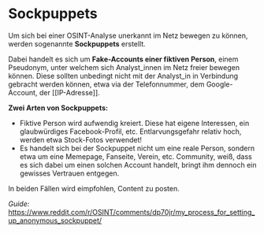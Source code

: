# Sockpuppets

Um sich bei einer OSINT-Analyse unerkannt im Netz bewegen zu können, werden sogenannte **Sockpuppets** erstellt.

Dabei handelt es sich um **Fake-Accounts einer fiktiven Person**, einem Pseudonym, unter welchem sich Analyst_innen im Netz freier bewegen können.
Diese sollten unbedingt nicht mit der Analyst_in in Verbindung gebracht werden können, etwa via der Telefonnummer, dem Google-Account, der [[IP-Adresse]].

**Zwei Arten von Sockpuppets:**

- Fiktive Person wird aufwendig kreiert. Diese hat eigene Interessen, ein glaubwürdiges Facebook-Profil, etc. Entlarvungsgefahr relativ hoch, werden etwa Stock-Fotos verwendet!
- Es handelt sich bei der Sockpuppet nicht um eine reale Person, sondern etwa um eine Memepage, Fanseite, Verein, etc. 
  Community, weiß, dass es sich dabei um einen solchen Account handelt, bringt ihm dennoch ein gewisses Vertrauen entgegen.

In beiden Fällen wird eimpfohlen, Content zu posten.


*Guide:* https://www.reddit.com/r/OSINT/comments/dp70jr/my_process_for_setting_up_anonymous_sockpuppet/

